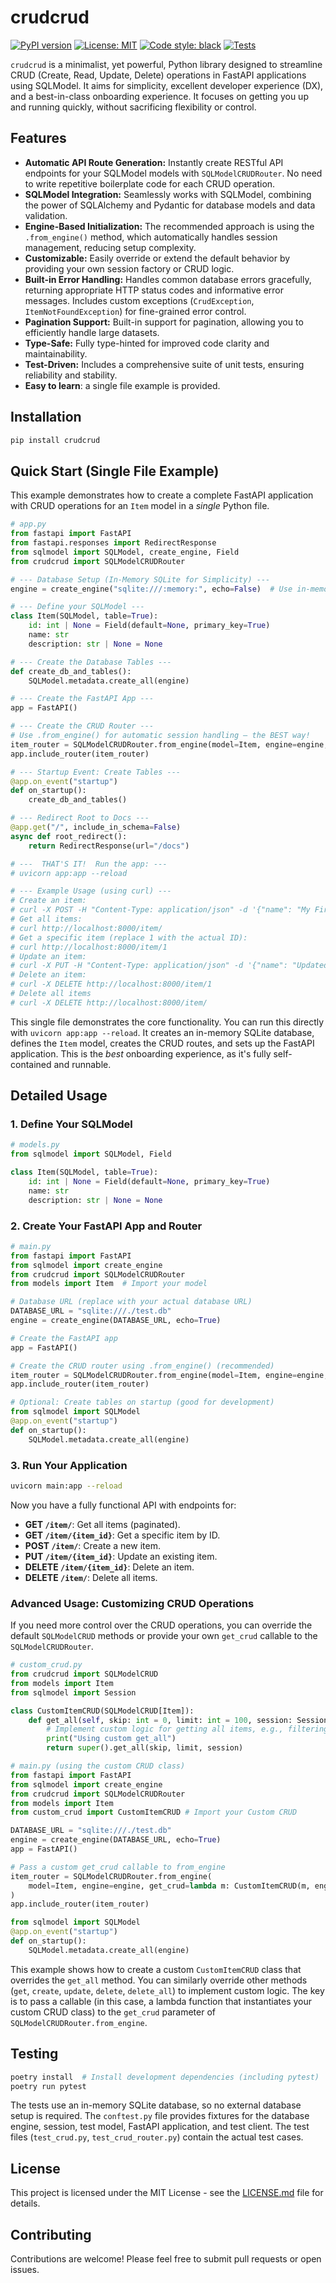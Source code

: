 # crudcrud

[![PyPI version](https://badge.fury.io/py/crudcrud.svg)](https://badge.fury.io/py/crudcrud)
[![License: MIT](https://img.shields.io/badge/License-MIT-yellow.svg)](https://opensource.org/licenses/MIT)
[![Code style: black](https://img.shields.io/badge/code%20style-black-000000.svg)](https://github.com/psf/black)
[![Tests](https://github.com/<your_username>/<your_repo_name>/actions/workflows/test.yml/badge.svg)](https://github.com/<your_username>/<your_repo_name>/actions/workflows/test.yml)  <!--  Replace with your actual GitHub Actions badge URL -->

`crudcrud` is a minimalist, yet powerful, Python library designed to streamline CRUD (Create, Read, Update, Delete) operations in FastAPI applications using SQLModel.  It aims for simplicity, excellent developer experience (DX), and a best-in-class onboarding experience.  It focuses on getting you up and running quickly, without sacrificing flexibility or control.

## Features

*   **Automatic API Route Generation:**  Instantly create RESTful API endpoints for your SQLModel models with `SQLModelCRUDRouter`.  No need to write repetitive boilerplate code for each CRUD operation.
*   **SQLModel Integration:** Seamlessly works with SQLModel, combining the power of SQLAlchemy and Pydantic for database models and data validation.
*   **Engine-Based Initialization:** The recommended approach is using the `.from_engine()` method, which automatically handles session management, reducing setup complexity.
*   **Customizable:** Easily override or extend the default behavior by providing your own session factory or CRUD logic.
*   **Built-in Error Handling:**  Handles common database errors gracefully, returning appropriate HTTP status codes and informative error messages.  Includes custom exceptions (`CrudException`, `ItemNotFoundException`) for fine-grained error control.
*   **Pagination Support:**  Built-in support for pagination, allowing you to efficiently handle large datasets.
*   **Type-Safe:**  Fully type-hinted for improved code clarity and maintainability.
*   **Test-Driven:**  Includes a comprehensive suite of unit tests, ensuring reliability and stability.
*  **Easy to learn**: a single file example is provided.

## Installation

```bash
pip install crudcrud
```

## Quick Start (Single File Example)

This example demonstrates how to create a complete FastAPI application with CRUD operations for an `Item` model in a *single* Python file.

```python
# app.py
from fastapi import FastAPI
from fastapi.responses import RedirectResponse
from sqlmodel import SQLModel, create_engine, Field
from crudcrud import SQLModelCRUDRouter

# --- Database Setup (In-Memory SQLite for Simplicity) ---
engine = create_engine("sqlite:///:memory:", echo=False)  # Use in-memory DB for this example

# --- Define your SQLModel ---
class Item(SQLModel, table=True):
    id: int | None = Field(default=None, primary_key=True)
    name: str
    description: str | None = None

# --- Create the Database Tables ---
def create_db_and_tables():
    SQLModel.metadata.create_all(engine)

# --- Create the FastAPI App ---
app = FastAPI()

# --- Create the CRUD Router ---
# Use .from_engine() for automatic session handling – the BEST way!
item_router = SQLModelCRUDRouter.from_engine(model=Item, engine=engine, paginate=10)
app.include_router(item_router)

# --- Startup Event: Create Tables ---
@app.on_event("startup")
def on_startup():
    create_db_and_tables()

# --- Redirect Root to Docs ---
@app.get("/", include_in_schema=False)
async def root_redirect():
    return RedirectResponse(url="/docs")

# ---  THAT'S IT!  Run the app: ---
# uvicorn app:app --reload

# --- Example Usage (using curl) ---
# Create an item:
# curl -X POST -H "Content-Type: application/json" -d '{"name": "My First Item", "description": "This is awesome!"}' http://localhost:8000/item/
# Get all items:
# curl http://localhost:8000/item/
# Get a specific item (replace 1 with the actual ID):
# curl http://localhost:8000/item/1
# Update an item:
# curl -X PUT -H "Content-Type: application/json" -d '{"name": "Updated Item Name"}' http://localhost:8000/item/1
# Delete an item:
# curl -X DELETE http://localhost:8000/item/1
# Delete all items
# curl -X DELETE http://localhost:8000/item/
```

This single file demonstrates the core functionality.  You can run this directly with `uvicorn app:app --reload`.  It creates an in-memory SQLite database, defines the `Item` model, creates the CRUD routes, and sets up the FastAPI application. This is the *best* onboarding experience, as it's fully self-contained and runnable.

## Detailed Usage

### 1. Define Your SQLModel

```python
# models.py
from sqlmodel import SQLModel, Field

class Item(SQLModel, table=True):
    id: int | None = Field(default=None, primary_key=True)
    name: str
    description: str | None = None
```

### 2. Create Your FastAPI App and Router

```python
# main.py
from fastapi import FastAPI
from sqlmodel import create_engine
from crudcrud import SQLModelCRUDRouter
from models import Item  # Import your model

# Database URL (replace with your actual database URL)
DATABASE_URL = "sqlite:///./test.db"
engine = create_engine(DATABASE_URL, echo=True)

# Create the FastAPI app
app = FastAPI()

# Create the CRUD router using .from_engine() (recommended)
item_router = SQLModelCRUDRouter.from_engine(model=Item, engine=engine, paginate=20)
app.include_router(item_router)

# Optional: Create tables on startup (good for development)
from sqlmodel import SQLModel
@app.on_event("startup")
def on_startup():
    SQLModel.metadata.create_all(engine)

```

### 3. Run Your Application

```bash
uvicorn main:app --reload
```

Now you have a fully functional API with endpoints for:

*   **GET `/item/`**: Get all items (paginated).
*   **GET `/item/{item_id}`**: Get a specific item by ID.
*   **POST `/item/`**: Create a new item.
*   **PUT `/item/{item_id}`**: Update an existing item.
*   **DELETE `/item/{item_id}`**: Delete an item.
*   **DELETE `/item/`**: Delete all items.

### Advanced Usage: Customizing CRUD Operations

If you need more control over the CRUD operations, you can override the default `SQLModelCRUD` methods or provide your own `get_crud` callable to the `SQLModelCRUDRouter`.

```python
# custom_crud.py
from crudcrud import SQLModelCRUD
from models import Item
from sqlmodel import Session

class CustomItemCRUD(SQLModelCRUD[Item]):
    def get_all(self, skip: int = 0, limit: int = 100, session: Session | None = None):
        # Implement custom logic for getting all items, e.g., filtering
        print("Using custom get_all")
        return super().get_all(skip, limit, session)

# main.py (using the custom CRUD class)
from fastapi import FastAPI
from sqlmodel import create_engine
from crudcrud import SQLModelCRUDRouter
from models import Item
from custom_crud import CustomItemCRUD # Import your Custom CRUD

DATABASE_URL = "sqlite:///./test.db"
engine = create_engine(DATABASE_URL, echo=True)
app = FastAPI()

# Pass a custom get_crud callable to from_engine
item_router = SQLModelCRUDRouter.from_engine(
    model=Item, engine=engine, get_crud=lambda m: CustomItemCRUD(m, engine=engine)
)
app.include_router(item_router)

from sqlmodel import SQLModel
@app.on_event("startup")
def on_startup():
    SQLModel.metadata.create_all(engine)
```

This example shows how to create a custom `CustomItemCRUD` class that overrides the `get_all` method.  You can similarly override other methods (`get`, `create`, `update`, `delete`, `delete_all`) to implement custom logic.  The key is to pass a callable (in this case, a lambda function that instantiates your custom CRUD class) to the `get_crud` parameter of `SQLModelCRUDRouter.from_engine`.

## Testing

```bash
poetry install  # Install development dependencies (including pytest)
poetry run pytest
```

The tests use an in-memory SQLite database, so no external database setup is required.  The `conftest.py` file provides fixtures for the database engine, session, test model, FastAPI application, and test client.  The test files (`test_crud.py`, `test_crud_router.py`) contain the actual test cases.

## License

This project is licensed under the MIT License - see the [LICENSE.md](LICENSE.md) file for details.

## Contributing

Contributions are welcome!  Please feel free to submit pull requests or open issues.